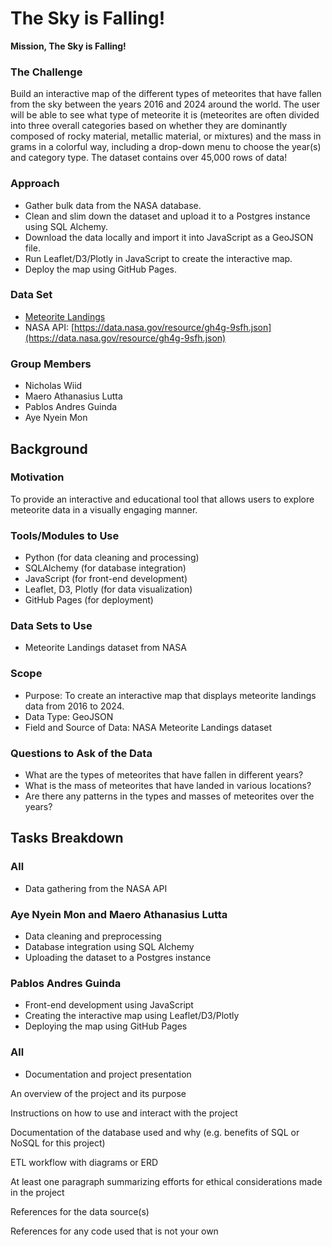 # The Sky is Falling!


**Mission, The Sky is Falling!**

### The Challenge
Build an interactive map of the different types of meteorites that have fallen from the sky between the years 2016 and 2024 around the world. The user will be able to see what type of meteorite it is (meteorites are often divided into three overall categories based on whether they are dominantly composed of rocky material, metallic material, or mixtures) and the mass in grams in a colorful way, including a drop-down menu to choose the year(s) and category type. The dataset contains over 45,000 rows of data!

### Approach
- Gather bulk data from the NASA database.
- Clean and slim down the dataset and upload it to a Postgres instance using SQL Alchemy.
- Download the data locally and import it into JavaScript as a GeoJSON file.
- Run Leaflet/D3/Plotly in JavaScript to create the interactive map.
- Deploy the map using GitHub Pages.

### Data Set
- [Meteorite Landings](https://data.nasa.gov/Space-Science/Meteorite-Landings/gh4g-9sfh/about_data)
- NASA API: [https://data.nasa.gov/resource/gh4g-9sfh.json](https://data.nasa.gov/resource/gh4g-9sfh.json)

### Group Members
- Nicholas Wiid
- Maero Athanasius Lutta
- Pablos Andres Guinda
- Aye Nyein Mon

## Background

### Motivation
To provide an interactive and educational tool that allows users to explore meteorite data in a visually engaging manner.

### Tools/Modules to Use
- Python (for data cleaning and processing)
- SQLAlchemy (for database integration)
- JavaScript (for front-end development)
- Leaflet, D3, Plotly (for data visualization)
- GitHub Pages (for deployment)

### Data Sets to Use
- Meteorite Landings dataset from NASA

### Scope
- Purpose: To create an interactive map that displays meteorite landings data from 2016 to 2024.
- Data Type: GeoJSON
- Field and Source of Data: NASA Meteorite Landings dataset

### Questions to Ask of the Data
- What are the types of meteorites that have fallen in different years?
- What is the mass of meteorites that have landed in various locations?
- Are there any patterns in the types and masses of meteorites over the years?

## Tasks Breakdown

### All
- Data gathering from the NASA API

### Aye Nyein Mon and Maero Athanasius Lutta
- Data cleaning and preprocessing
- Database integration using SQL Alchemy
- Uploading the dataset to a Postgres instance

### Pablos Andres Guinda
- Front-end development using JavaScript
- Creating the interactive map using Leaflet/D3/Plotly
- Deploying the map using GitHub Pages

### All
- Documentation and project presentation

An overview of the project and its purpose

Instructions on how to use and interact with the project

Documentation of the database used and why (e.g. benefits of SQL or NoSQL for this project)

ETL workflow with diagrams or ERD

At least one paragraph summarizing efforts for ethical considerations made in the project

References for the data source(s)

References for any code used that is not your own




